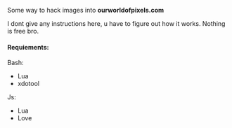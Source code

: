 Some way to hack images into **ourworldofpixels.com**

I dont give any instructions here, u have to figure out how it works. Nothing is free bro.

#### Requiements:

Bash:
+ Lua
+ xdotool

Js:
+ Lua
+ Love